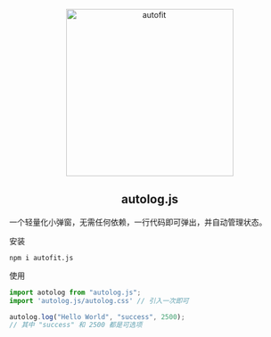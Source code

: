 <p align="center">
  <a target="_blank" href="#">
  <img alt="autofit" src="https://raw.githubusercontent.com/Larryzhu-dev/autolog.js/main//autolog.svg" width="300">
  </a>
</p>

<p align="center">
  <h2 align="center">autolog.js</h2>
</p>

一个轻量化小弹窗，无需任何依赖，一行代码即可弹出，并自动管理状态。

安装

```shell
npm i autofit.js
```

使用

```js
import aotolog from "autolog.js";
import 'autolog.js/autolog.css' // 引入一次即可

autolog.log("Hello World", "success", 2500);
// 其中 "success" 和 2500 都是可选项
```

